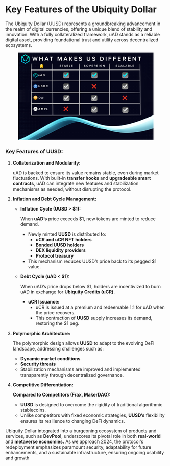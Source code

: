 # Key Features of the Ubiquity Dollar

The Ubiquity Dollar (UUSD) represents a groundbreaking advancement in the realm of digital currencies, offering a unique blend of stability and innovation. With a fully collateralized framework, uAD stands as a reliable digital asset, providing foundational trust and utility across decentralized ecosystems. &#x20;

<figure><img src="../../../.gitbook/assets/image (16).png" alt=""><figcaption></figcaption></figure>

### Key Features of UUSD:

1.  **Collaterization and Modularity:**

    uAD is backed to ensure its value remains stable, even during market fluctuations. With built-in **transfer hooks** and **upgradeable smart contracts**, uAD can integrate new features and stabilization mechanisms as needed, without disrupting the protocol.
2. **Inflation and Debt Cycle Management:**
   *   **Inflation Cycle (UUSD > $1):**

       When **uAD’s** price exceeds $1, new tokens are minted to reduce demand.

       * Newly minted **UUSD** is distributed to:
         * **uCR and uCR NFT holders**
         * **Bonded UUSD holders**
         * **DEX liquidity providers**
         * **Protocol treasury**
       * This mechanism reduces UUSD’s price back to its pegged $1 value.
   *   **Debt Cycle (uAD < $1):**

       When uAD’s price drops below $1, holders are incentivized to burn uAD in exchange for **Ubiquity Credits (uCR)**.

       * **uCR Issuance:**
         * uCR is issued at a premium and redeemable 1:1 for uAD when the price recovers.
         * This contraction of **UUSD** supply increases its demand, restoring the $1 peg.
3.  **Polymorphic Architecture:**

    The polymorphic design allows **UUSD** to adapt to the evolving DeFi landscape, addressing challenges such as:

    * **Dynamic market conditions**
    * **Security threats**
    * Stabilization mechanisms are improved and implemented transparently through decentralized governance.
4.  **Competitive Differentiation:**

    &#x20;**Compared to Competitors (Frax, MakerDAO):**

    * **UUSD** is designed to overcome the rigidity of traditional algorithmic stablecoins.
    * Unlike competitors with fixed economic strategies, **UUSD’s** flexibility ensures its resilience to changing DeFi dynamics.

Ubiquity Dollar integrated into a burgeoning ecosystem of products and services, such as **DevPool**, underscores its pivotal role in both **real-world** and **metaverse economies.** As we approach 2024, the protocol's redeployment emphasizes paramount security, adaptability for future enhancements, and a sustainable infrastructure, ensuring ongoing usability and growth
